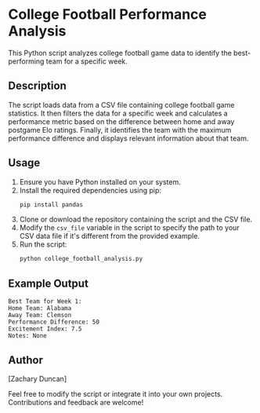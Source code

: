# College Football Performance Analysis

This Python script analyzes college football game data to identify the best-performing team for a specific week.

## Description
The script loads data from a CSV file containing college football game statistics. It then filters the data for a specific week and calculates a performance metric based on the difference between home and away postgame Elo ratings. Finally, it identifies the team with the maximum performance difference and displays relevant information about that team.

## Usage
1. Ensure you have Python installed on your system.
2. Install the required dependencies using pip:
   ```bash
   pip install pandas
   ```
3. Clone or download the repository containing the script and the CSV file.
4. Modify the `csv_file` variable in the script to specify the path to your CSV data file if it's different from the provided example.
5. Run the script:
   ```bash
   python college_football_analysis.py
   ```

## Example Output
```
Best Team for Week 1:
Home Team: Alabama
Away Team: Clemson
Performance Difference: 50
Excitement Index: 7.5
Notes: None
```

## Author
[Zachary Duncan]

Feel free to modify the script or integrate it into your own projects. Contributions and feedback are welcome!
